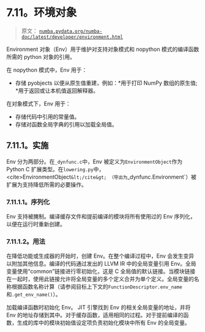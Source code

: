 # 7.11。环境对象

> 原文： [`numba.pydata.org/numba-doc/latest/developer/environment.html`](http://numba.pydata.org/numba-doc/latest/developer/environment.html)

Environment 对象（Env）用于维护对支持对象模式和 nopython 模式的编译函数所需的 python 对象的引用。

在 nopython 模式中，Env 用于：

*   存储 pyobjects 以便从原生值重建，例如：*用于打印 NumPy 数组的原生值; *用于返回或让本机值返回解释器。

在对象模式下，Env 用于：

*   存储代码中引用的常量值。
*   存储对函数全局字典的引用以加载全局值。

## 7.11.1。实施

Env 分为两部分。在`_dynfunc.c`中，Env 被定义为`EnvironmentObject`作为 Python C 扩展类型。在`lowering.py`中， &lt;cite&gt;EnvironmentObject`&lt;/cite&gt; （导出为`_dynfunc.Environment`）被扩展为支持降低所需的必要操作。

### 7.11.1.1。序列化

Env 支持被腌制。编译缓存文件和提前编译的模块将所有使用过的 Env 序列化，以便在运行时重新创建。

### 7.11.1.2。用法

在降低功能或生成器的开始时，创建 Env。在整个编译过程中，Env 会发生变异以附加其他信息。编译的代码通过发出的 LLVM IR 中的全局变量引用 Env。全局变量使用“common”链接进行零初始化，这是 C 全局值的默认链接。当模块链接在一起时，使用此链接允许将全局变量的多个定义合并为单个定义。全局变量的名称根据函数名称计算（请参阅目标上下文的`FunctionDescriptor.env_name`和`.get_env_name()`）。

加载编译函数时初始化 Env。 JIT 引擎找到 Env 的相关全局变量的地址，并将 Env 的地址存储到其中。对于缓存函数，适用相同的过程。对于提前编译的函数，生成的库中的模块初始值设定项负责初始化模块中所有 Env 的全局变量。